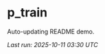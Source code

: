 # p_train

Auto-updating README demo.

<!--START_SECTION:status-->
_Last run: 2025-10-11 03:30 UTC_
<!--END_SECTION:status-->






































































































































































































































































































































































































































































































































































































































































































































































































































































































































































































































































































































